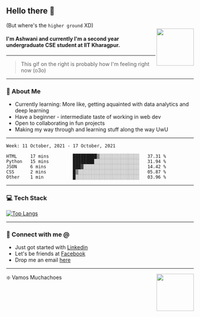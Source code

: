 ## Hello there 👋
(But where's the `higher ground` XD)
<br>
<img align="right" height = "100" width = "100" src="./svg/giphy.webp">   
#### I'm Ashwani and currently I'm a second year undergraduate CSE student at IIT Kharagpur.
---
> This gif on the right is probably how I'm feeling right now (o3o)
---
### 🥔 About Me
* Currently learning: More like, getting aquainted with data analytics and deep learning
* Have a beginner - intermediate taste of working in web dev
* Open to collaborating in fun projects
* Making my way through and learning stuff along the way UwU   
---
<!--START_SECTION:waka-->
```text
Week: 11 October, 2021 - 17 October, 2021

HTML     17 mins         █████████▒░░░░░░░░░░░░░░░   37.31 % 
Python   15 mins         ████████░░░░░░░░░░░░░░░░░   31.94 % 
JSON     6 mins          ███▓░░░░░░░░░░░░░░░░░░░░░   14.42 % 
CSS      2 mins          █▒░░░░░░░░░░░░░░░░░░░░░░░   05.87 % 
Other    1 min           █░░░░░░░░░░░░░░░░░░░░░░░░   03.96 % 
```
<!--END_SECTION:waka-->

---
### 💻 Tech Stack
[![Top Langs](https://github-readme-stats.vercel.app/api/top-langs/?username=sneaky-potato&layout=compact)](https://github.com/anuraghazra/github-readme-stats)

---
### 🤝 Connect with me @
* Just got started with [Linkedin](https://www.linkedin.com/in/ashwani-kumar-kamal-774460212/)
* Let's be friends at [Facebook](https://www.facebook.com/ashwani.kamal.3979/)
* Drop me an email [here](mailto:rajivkamal.im421@gmail.com)   
---
<img align = "right" height = "100" width = "100" src="https://media.giphy.com/media/LwHaQCGZMdD9Ghalrl/giphy.gif">   

❇️ Vamos Muchachoes
